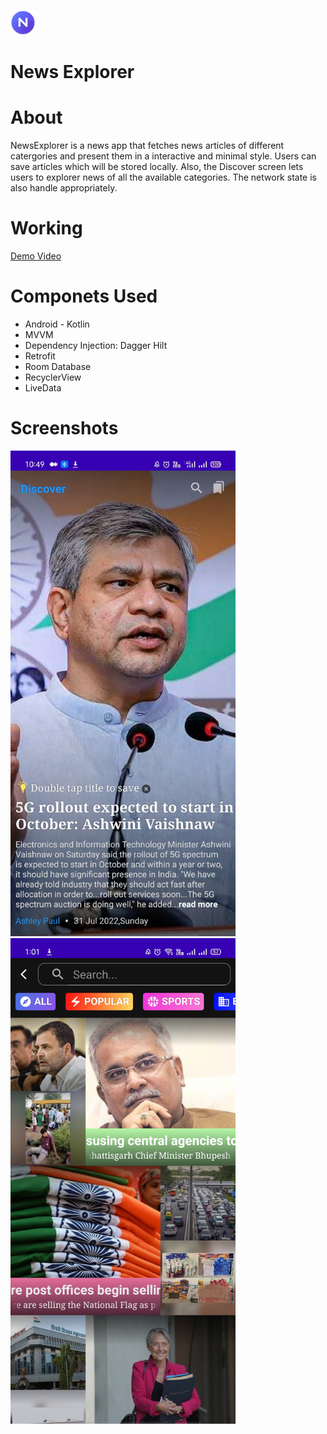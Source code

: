 <img src="https://github.com/RohanPatil1/NewsExplorer/blob/master/icon.png" width="40" height="40" />    <h1>News Explorer</h1>

# About
NewsExplorer is a news app that fetches news articles of different catergories and present them in a interactive and minimal style. Users can save articles which will be stored locally. Also, the Discover screen lets users to explorer news of all the available categories. The network state is also handle appropriately.  

# Working
[Demo Video](https://youtu.be/FYAJ52PTVHE)

# Componets Used
- Android - Kotlin
- MVVM
- Dependency Injection: Dagger Hilt
- Retrofit
- Room Database
- RecyclerView
- LiveData 

 # Screenshots
<img src="https://github.com/RohanPatil1/NewsExplorer/blob/master/ss1.jpg" width="360" height="777" />
<img src="https://github.com/RohanPatil1/NewsExplorer/blob/master/ss2.jpg" width="360" height="777" />
